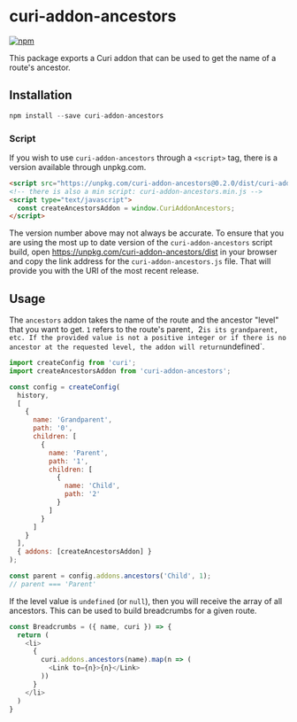 # curi-addon-ancestors

[![npm][badge]][npm-link]

[badge]: https://img.shields.io/npm/v/curi-addon-ancestors.svg
[npm-link]: https://npmjs.com/package/curi-addon-ancestors

This package exports a Curi addon that can be used to get the name of a route's ancestor.

## Installation

```js
npm install --save curi-addon-ancestors
```

### Script

If you wish to use `curi-addon-ancestors` through a `<script>` tag, there is a version available through unpkg.com.

```html
<script src="https://unpkg.com/curi-addon-ancestors@0.2.0/dist/curi-addon-ancestors.js"></script>
<!-- there is also a min script: curi-addon-ancestors.min.js -->
<script type="text/javascript">
  const createAncestorsAddon = window.CuriAddonAncestors;
</script>
```

The version number above may not always be accurate. To ensure that you are using the most up to date version of the `curi-addon-ancestors` script build, open https://unpkg.com/curi-addon-ancestors/dist in your browser and copy the link address for the `curi-addon-ancestors.js` file. That will provide you with the URI of the most recent release.

## Usage

The `ancestors` addon takes the name of the route and the ancestor "level" that you want to get. `1` refers to the route's parent`, `2` is its grandparent, etc. If the provided value is not a positive integer or if there is no ancestor at the requested level, the addon will return `undefined`.

```js
import createConfig from 'curi';
import createAncestorsAddon from 'curi-addon-ancestors';

const config = createConfig(
  history,
  [
    {
      name: 'Grandparent',
      path: '0',
      children: [
        {
          name: 'Parent',
          path: '1',
          children: [
            {
              name: 'Child',
              path: '2'
            }
          ]
        }
      ]
    }
  ],
  { addons: [createAncestorsAddon] }
);

const parent = config.addons.ancestors('Child', 1);
// parent === 'Parent'
```

If the level value is `undefined` (or `null`), then you will receive the array of all ancestors. This can be used to build breadcrumbs for a given route.

```js
const Breadcrumbs = ({ name, curi }) => {
  return (
    <li>
      {
        curi.addons.ancestors(name).map(n => (
          <Link to={n}>{n}</Link>
        ))
      }
    </li>
  )
}
```
